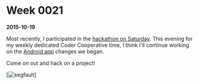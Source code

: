 # Week 0021
**2015-10-19**

Most recently, I participated in the [hackathon on Saturday](http://dhmncivichacks.blogspot.com/2015/10/civic-hacking-meetup-this-saturday-oct.html).  This evening for my weekly dedicated Coder Cooperative time,  I think I'll continue working on the [Android app](https://github.com/dhmncivichacks/isitrecyclingweek) changes we began.

Come on out and hack on a project!

[![segfault](http://imgs.xkcd.com/comics/compiler_complaint.png)]
